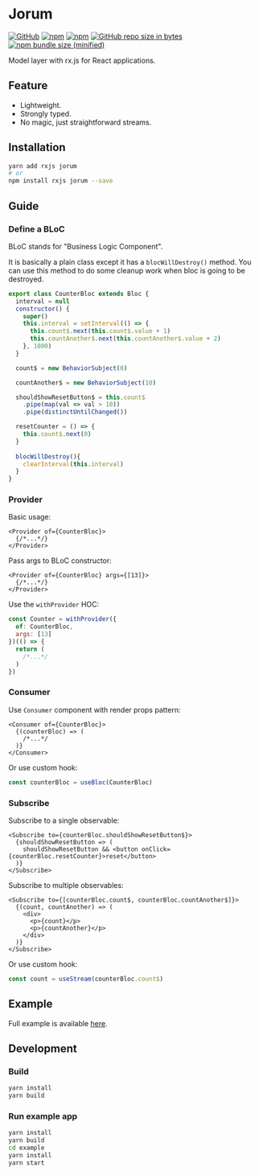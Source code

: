 #  Jorum

[![GitHub](https://img.shields.io/github/license/awmleer/jorum.svg)](https://github.com/awmleer/jorum)
[![npm](https://img.shields.io/npm/v/jorum.svg)](https://www.npmjs.com/package/jorum)
[![npm](https://img.shields.io/npm/dw/jorum.svg)](https://www.npmjs.com/package/jorum)
[![GitHub repo size in bytes](https://img.shields.io/github/repo-size/awmleer/jorum.svg)](https://github.com/awmleer/jorum)
[![npm bundle size (minified)](https://img.shields.io/bundlephobia/min/jorum.svg)](https://www.npmjs.com/package/jorum)

Model layer with rx.js for React applications.

## Feature

- Lightweight.
- Strongly typed.
- No magic, just straightforward streams.

## Installation

```bash
yarn add rxjs jorum
# or
npm install rxjs jorum --save
```

## Guide

### Define a BLoC

BLoC stands for "Business Logic Component".

It is basically a plain class except it has a `blocWillDestroy()` method. You can use this method to do some cleanup work when bloc is going to be destroyed.

```javascript
export class CounterBloc extends Bloc {
  interval = null
  constructor() {
    super()
    this.interval = setInterval(() => {
      this.count$.next(this.count$.value + 1)
      this.countAnother$.next(this.countAnother$.value + 2)
    }, 1000)
  }

  count$ = new BehaviorSubject(0)

  countAnother$ = new BehaviorSubject(10)

  shouldShowResetButton$ = this.count$
    .pipe(map(val => val > 10))
    .pipe(distinctUntilChanged())

  resetCounter = () => {
    this.count$.next(0)
  }
  
  blocWillDestroy(){
    clearInterval(this.interval)
  }
}
```

### Provider

Basic usage:

```tsx
<Provider of={CounterBloc}>
  {/*...*/}
</Provider>
```

Pass args to BLoC constructor:

```tsx
<Provider of={CounterBloc} args={[13]}>
  {/*...*/}
</Provider>
```

Use the `withProvider` HOC:

```jsx
const Counter = withProvider({
  of: CounterBloc,
  args: [13]
})(() => {
  return (
    /*...*/
  )
})
```

### Consumer

Use `Consumer` component with render props pattern:

```tsx
<Consumer of={CounterBloc}>
  {(counterBloc) => (
    /*...*/
  )}
</Consumer>
```

Or use custom hook:

```js
const counterBloc = useBloc(CounterBloc)
```

### Subscribe

Subscribe to a single observable:

```tsx
<Subscribe to={counterBloc.shouldShowResetButton$}>
  {shouldShowResetButton => (
    shouldShowResetButton && <button onClick={counterBloc.resetCounter}>reset</button>
  )}
</Subscribe>
```

Subscribe to multiple observables:

```tsx
<Subscribe to={[counterBloc.count$, counterBloc.countAnother$]}>
  {(count, countAnother) => (
    <div>
      <p>{count}</p>
      <p>{countAnother}</p>
    </div>
  )}
</Subscribe>
```

Or use custom hook:

```js
const count = useStream(counterBloc.count$)
```

## Example

Full example is available [here](https://github.com/awmleer/jorum/tree/master/example).

## Development

### Build

```bash
yarn install
yarn build
```

### Run example app

```bash
yarn install
yarn build
cd example
yarn install
yarn start
```

